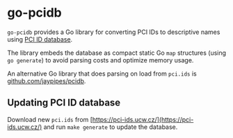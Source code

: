 # go-pcidb

`go-pcidb` provides a Go library for converting PCI IDs to descriptive names using
[PCI ID database](https://pci-ids.ucw.cz/).

The library embeds the database as compact static Go `map` structures (using `go generate`) to avoid
parsing costs and optimize memory usage.

An alternative Go library that does parsing on load from `pci.ids` is [github.com/jaypipes/pcidb](https://github.com/jaypipes/pcidb).

## Updating PCI ID database

Download new `pci.ids` from [https://pci-ids.ucw.cz/](https://pci-ids.ucw.cz/) and run `make generate` to update the database.
